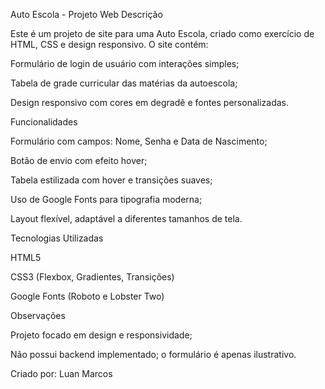 Auto Escola - Projeto Web
Descrição

Este é um projeto de site para uma Auto Escola, criado como exercício de HTML, CSS e design responsivo.
O site contém:

Formulário de login de usuário com interações simples;

Tabela de grade curricular das matérias da autoescola;

Design responsivo com cores em degradê e fontes personalizadas.

Funcionalidades

Formulário com campos: Nome, Senha e Data de Nascimento;

Botão de envio com efeito hover;

Tabela estilizada com hover e transições suaves;

Uso de Google Fonts para tipografia moderna;

Layout flexível, adaptável a diferentes tamanhos de tela.

Tecnologias Utilizadas

HTML5

CSS3 (Flexbox, Gradientes, Transições)

Google Fonts (Roboto e Lobster Two)


Observações

Projeto focado em design e responsividade;

Não possui backend implementado; o formulário é apenas ilustrativo.

Criado por:
Luan Marcos
